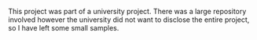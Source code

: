 This project was part of a university project. There was a large repository involved however the university did not want to disclose the entire project, so I have left some small samples.
